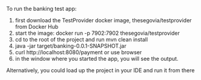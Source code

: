 To run the banking test app:
1. first download the TestProvider docker image, thesegovia/testprovider from Docker Hub
2. start the image: docker run -p 7902:7902 thesegovia/testprovider
3. cd to the root of the project and run mvn clean install
3. java -jar target/banking-0.0.1-SNAPSHOT.jar
4. curl http://localhost:8080/payment or use browser
5. in the window where you started the app, you will see the output. 

Alternatively, you could load up the project in your IDE and run it from there

